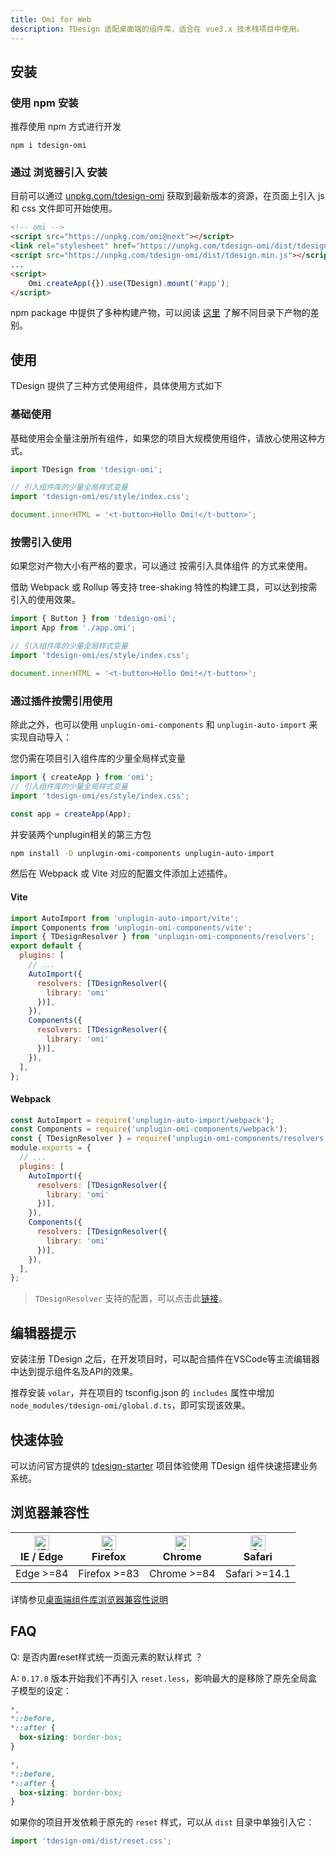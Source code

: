 ```yaml
---
title: Omi for Web
description: TDesign 适配桌面端的组件库，适合在 vue3.x 技术栈项目中使用。
---
```


## 安装

### 使用 npm 安装

推荐使用 npm 方式进行开发

```shell
npm i tdesign-omi
```

### 通过 浏览器引入 安装

目前可以通过 [unpkg.com/tdesign-omi](https://unpkg.com/tdesign-omi) 获取到最新版本的资源，在页面上引入 js 和 css 文件即可开始使用。

```html
<!-- omi -->
<script src="https://unpkg.com/omi@next"></script>
<link rel="stylesheet" href="https://unpkg.com/tdesign-omi/dist/tdesign.min.css" />
<script src="https://unpkg.com/tdesign-omi/dist/tdesign.min.js"></script>
...
<script>
	Omi.createApp({}).use(TDesign).mount('#app');
</script>
```

npm package 中提供了多种构建产物，可以阅读 [这里](https://github.com/Tencent/tdesign/blob/main/docs/develop-install.md) 了解不同目录下产物的差别。

## 使用

TDesign 提供了三种方式使用组件，具体使用方式如下
### 基础使用

基础使用会全量注册所有组件，如果您的项目大规模使用组件，请放心使用这种方式。

```js
import TDesign from 'tdesign-omi';

// 引入组件库的少量全局样式变量
import 'tdesign-omi/es/style/index.css';

document.innerHTML = '<t-button>Hello Omi!</t-button>';
```

### 按需引入使用

如果您对产物大小有严格的要求，可以通过 按需引入具体组件 的方式来使用。

借助 Webpack 或 Rollup 等支持 tree-shaking 特性的构建工具，可以达到按需引入的使用效果。

```js
import { Button } from 'tdesign-omi';
import App from './app.omi';

// 引入组件库的少量全局样式变量
import 'tdesign-omi/es/style/index.css';

document.innerHTML = '<t-button>Hello Omi!</t-button>';
```

### 通过插件按需引用使用

除此之外，也可以使用 `unplugin-omi-components` 和 `unplugin-auto-import` 来实现自动导入：

您仍需在项目引入组件库的少量全局样式变量
```js
import { createApp } from 'omi';
// 引入组件库的少量全局样式变量
import 'tdesign-omi/es/style/index.css';

const app = createApp(App);
```
并安装两个unplugin相关的第三方包
```bash
npm install -D unplugin-omi-components unplugin-auto-import
```

然后在 Webpack 或 Vite 对应的配置文件添加上述插件。

#### Vite

```js
import AutoImport from 'unplugin-auto-import/vite';
import Components from 'unplugin-omi-components/vite';
import { TDesignResolver } from 'unplugin-omi-components/resolvers';
export default {
  plugins: [
    // ...
    AutoImport({
      resolvers: [TDesignResolver({
        library: 'omi'
      })],
    }),
    Components({
      resolvers: [TDesignResolver({
        library: 'omi'
      })],
    }),
  ],
};
```

#### Webpack

```js
const AutoImport = require('unplugin-auto-import/webpack');
const Components = require('unplugin-omi-components/webpack');
const { TDesignResolver } = require('unplugin-omi-components/resolvers');
module.exports = {
  // ...
  plugins: [
    AutoImport({
      resolvers: [TDesignResolver({
        library: 'omi'
      })],
    }),
    Components({
      resolvers: [TDesignResolver({
        library: 'omi'
      })],
    }),
  ],
};
```

> `TDesignResolver` 支持的配置，可以点击此[链接](https://github.com/antfu/unplugin-omi-components/blob/main/src/core/resolvers/tdesign.ts#L4)。



## 编辑器提示

安装注册 TDesign 之后，在开发项目时，可以配合插件在VSCode等主流编辑器中达到提示组件名及API的效果。

推荐安装 `volar`，并在项目的 tsconfig.json 的 `includes` 属性中增加`node_modules/tdesign-omi/global.d.ts`，即可实现该效果。

## 快速体验

可以访问官方提供的 [tdesign-starter](https://tdesign.tencent.com/starter/omi/) 项目体验使用 TDesign 组件快速搭建业务系统。

## 浏览器兼容性

| [<img src="https://tdesign.gtimg.com/docs/edge_48x48.png" alt="IE / Edge" width="24px" height="24px" />](http://godban.github.io/browsers-support-badges/)<br/> IE / Edge | [<img src="https://tdesign.gtimg.com/docs/firefox_48x48.png" alt="Firefox" width="24px" height="24px" />](http://godban.github.io/browsers-support-badges/)<br/>Firefox | [<img src="https://tdesign.gtimg.com/docs/chrome_48x48.png" alt="Chrome" width="24px" height="24px" />](http://godban.github.io/browsers-support-badges/)<br/>Chrome | [<img src="https://tdesign.gtimg.com/docs/safari_48x48.png" alt="Safari" width="24px" height="24px" />](http://godban.github.io/browsers-support-badges/)<br/>Safari |
| --- | --- | --- | --- |
| Edge >=84 | Firefox >=83 | Chrome >=84 | Safari >=14.1 |


详情参见[桌面端组件库浏览器兼容性说明](https://github.com/Tencent/tdesign/wiki/%E6%A1%8C%E9%9D%A2%E7%AB%AF%E7%BB%84%E4%BB%B6%E5%BA%93%E6%B5%8F%E8%A7%88%E5%99%A8%E5%85%BC%E5%AE%B9%E6%80%A7%E8%AF%B4%E6%98%8E)

## FAQ

Q: 是否内置reset样式统一页面元素的默认样式 ？

A: `0.17.0` 版本开始我们不再引入 `reset.less`，影响最大的是移除了原先全局盒子模型的设定：

```css
*,
*::before,
*::after {
  box-sizing: border-box;
}
```

```css
*,
*::before,
*::after {
  box-sizing: border-box;
}
```

如果你的项目开发依赖于原先的 `reset` 样式，可以从 `dist` 目录中单独引入它：

```js
import 'tdesign-omi/dist/reset.css';
```
